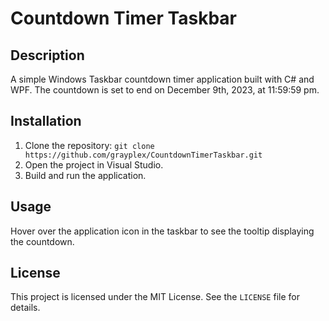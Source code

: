 # Countdown Timer Taskbar

## Description

A simple Windows Taskbar countdown timer application built with C# and WPF. The countdown is set to end on December 9th, 2023, at 11:59:59 pm.

## Installation

1. Clone the repository: `git clone https://github.com/grayplex/CountdownTimerTaskbar.git`
2. Open the project in Visual Studio.
3. Build and run the application.

## Usage

Hover over the application icon in the taskbar to see the tooltip displaying the countdown.

## License

This project is licensed under the MIT License. See the `LICENSE` file for details.

